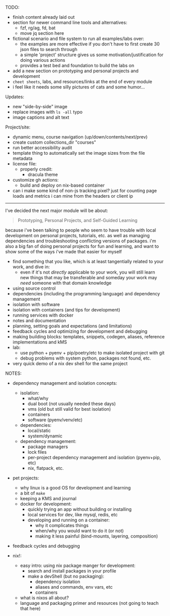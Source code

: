 TODO:

- finish content already laid out
- section for newer command line tools and alternatives:
  * fzf, rg/ag, fd, bat
  * move jq section here
- fictional scenario and file system to run all examples/labs over:
  * the examples are more effective if you don't have to first create 30 json files to search through
  * a simple 'project' structure gives us some motivation/justification for doing various actions
  * provides a test bed and foundation to build the labs on
- add a new section on prototyping and personal projects and development
- `cheet sheets`, labs, and resources/links at the end of every module
- i feel like it needs some silly pictures of cats and some humor...


Updates:

- new "side-by-side" image
- replace images with `ls -all` typo
- image captions and alt text


Project/site:

- dynamic menu, course navigation (up/down/contents/next/prev)
- create custom collections_dir "courses"
- run better accessibility audit
- template thing to automatically set the image sizes from the file metadata
- license file:
  * properly credit:
    + dracula theme
- customize gh actions:
  * build and deploy on nix-based container
- can i make some kind of non-js tracking pixel? just for counting page loads and metrics i can mine from the headers or client ip


---


I've decided the next major module will be about:

> Prototyping, Personal Projects, and Self-Guided Learning

because i've been talking to people who seem to have trouble with local development on personal projects, tutorials, etc. as well as managing dependencies and troubleshooting conflicting versions of packages. i'm also a big fan of doing personal projects for fun and learning, and want to show some of the ways i've made that easier for myself

- find something that you like, which is at least tangentially related to your work, and dive in:
  * even if it's not _directly_ applicable to your work, you will still learn new things that may be transferable and someday your work may _need_ someone with that domain knowledge
- using source control
- dependencies (including the programming language) and dependency management
- isolation with software
- isolation with containers (and tips for development)
- running services with docker
- notes and documentation
- planning, setting goals and expectations (and limitations)
- feedback cycles and optimizing for development and debugging
- making building blocks: templates, snippets, codegen, aliases, reference implementations and kMS
- lab:
  * use python + pyenv + pip/poetry/etc to make isolated project with git
  * debug problems with system python, packages not found, etc.
- very quick demo of a nix dev shell for the same project

NOTES:

- dependency management and isolation concepts:
  * isolation:
    + what/why
    + dual boot (not usually needed these days)
    + vms (old but still valid for best isolation)
    + containers
    + software (pyenv/venv/etc)
  * dependencies:
    + local/static
    + system/dynamic
  * dependency management:
    + package managers
    + lock files
    + per-project dependency management and isolation (pyenv+pip, etc)
    + nix, flatpack, etc.

- pet projects:
  * why linux is a good OS for development and learning
  * a bit of `make`
  * keeping a KMS and journal
  * docker for development:
    + quickly trying an app without building or installing
    + local services for dev, like mysql, redis, etc
    + developing and running on a container:
      + why it complicates things
      + when/why you would want to do it (or not)
      + making it less painful (bind-mounts, layering, composition)

- feedback cycles and debugging

- nix!:
  * easy intro: using nix package manger for development:
    + search and install packages in your profile
    + make a devShell (but no packaging):
      + dependency isolation
      + aliases and commands, env vars, etc
      + containers
  * what is nixos all about?
  * language and packaging primer and resources (not going to teach that here)
